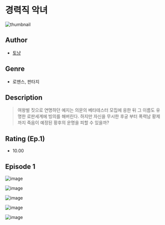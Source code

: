 # 경력직 악녀
![thumbnail](https://image-comic.pstatic.net/user_contents_data/challenge_comic/2023/05/23/upload_4123434026199561776_480x623.jpeg)

## Author
- [토냥](https://comic.naver.com/artistTitle?id=366778)

## Genre
- 로맨스, 판타지

## Description
> 여왕벌 짓으로 연명하던 예지는 의문의 베타테스터 모집에 응한 뒤 그 이름도 유명한 로판세계에 빙의를 해버린다. 하지만 자신을 무시한 후궁 부터 폭력남 황제까지 죽음이 예정된 황후의 운명을 피할 수 있을까?


## Rating (Ep.1)
- 10.00

## Episode 1
![image](https://image-comic.pstatic.net/user_contents_data/challenge_comic/2023/05/24/366778/upload_3763149160462955059.jpeg)

![image](https://image-comic.pstatic.net/user_contents_data/challenge_comic/2023/05/24/366778/upload_7004282024926537268.jpeg)

![image](https://image-comic.pstatic.net/user_contents_data/challenge_comic/2023/05/24/366778/upload_3977301031601320244.jpeg)

![image](https://image-comic.pstatic.net/user_contents_data/challenge_comic/2023/05/24/366778/upload_7149523994182628962.jpeg)

![image](https://image-comic.pstatic.net/user_contents_data/challenge_comic/2023/05/24/366778/upload_3774918328748893491.jpeg)
